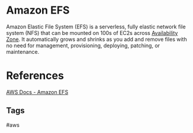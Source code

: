 # Amazon EFS

Amazon Elastic File System (EFS) is a serverless, fully elastic network file system (NFS) that can be mounted on 100s of EC2s across [Availability Zone](../202309120416). It automatically grows and shrinks as you add and remove files with no need for management, provisioning, deploying, patching, or maintenance.  

# References
[AWS Docs - Amazon EFS](https://aws.amazon.com/efs/?nc2=type_a)  

## Tags
#aws
